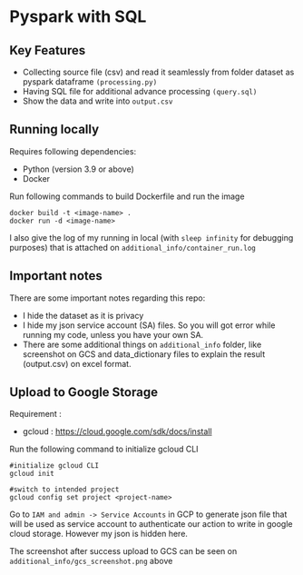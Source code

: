 # Pyspark with SQL

## Key Features
- Collecting source file (csv) and read it seamlessly from folder dataset as pyspark dataframe `(processing.py)`
- Having SQL file for additional advance processing `(query.sql)`
- Show the data and write into `output.csv`

## Running locally
Requires following dependencies: 
- Python (version 3.9 or above)
- Docker

Run following commands to build Dockerfile and run the image
```shell
docker build -t <image-name> .
docker run -d <image-name>
```
I also give the log of my running in local (with `sleep infinity` for debugging purposes) that is attached on `additional_info/container_run.log`

## Important notes
There are some important notes regarding this repo: 
- I hide the dataset as it is privacy
- I hide my json service account (SA) files. So you will got error while running my code, unless you have your own SA.
- There are some additional things on `additional_info` folder, like screenshot on GCS and data_dictionary files to explain the result (output.csv) on excel format.

## Upload to Google Storage

Requirement : 
- gcloud : https://cloud.google.com/sdk/docs/install

Run the following command to initialize gcloud CLI
```shell
#initialize gcloud CLI
gcloud init

#switch to intended project
gcloud config set project <project-name>

```
Go to `IAM and admin -> Service Accounts` in GCP to generate json file that will be used as service account to authenticate our action to write in google cloud storage. However my json is hidden here.

The screenshot after success upload to GCS can be seen on `additional_info/gcs_screenshot.png` above
